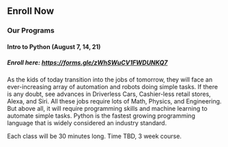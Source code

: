 ## Enroll Now

### Our Programs
#### Intro to Python (August 7, 14, 21)
##### Enroll here: https://forms.gle/zWhSWuCV1FWDUNKQ7

As the kids of today transition into the jobs of tomorrow, they will face an ever-increasing array of automation and robots doing simple tasks. If there is any doubt, see advances in Driverless Cars, Cashier-less retail stores, Alexa, and Siri. All these jobs require lots of Math, Physics, and Engineering. But above all, it will require programming skills and machine learning to automate simple tasks. Python is the fastest growing programming language that is widely considered an industry standard.

Each class will be 30 minutes long. Time TBD, 3 week course.



    
